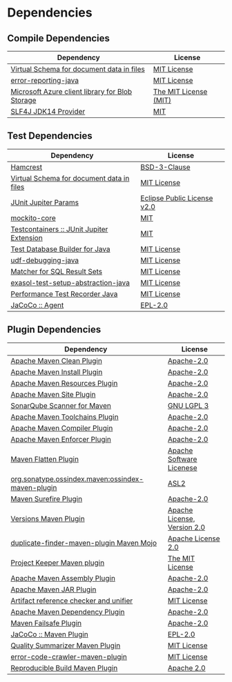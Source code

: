 <!-- @formatter:off -->
# Dependencies

## Compile Dependencies

| Dependency                                           | License                    |
| ---------------------------------------------------- | -------------------------- |
| [Virtual Schema for document data in files][0]       | [MIT License][1]           |
| [error-reporting-java][2]                            | [MIT License][3]           |
| [Microsoft Azure client library for Blob Storage][4] | [The MIT License (MIT)][5] |
| [SLF4J JDK14 Provider][6]                            | [MIT][7]                   |

## Test Dependencies

| Dependency                                      | License                           |
| ----------------------------------------------- | --------------------------------- |
| [Hamcrest][8]                                   | [BSD-3-Clause][9]                 |
| [Virtual Schema for document data in files][0]  | [MIT License][1]                  |
| [JUnit Jupiter Params][10]                      | [Eclipse Public License v2.0][11] |
| [mockito-core][12]                              | [MIT][13]                         |
| [Testcontainers :: JUnit Jupiter Extension][14] | [MIT][5]                          |
| [Test Database Builder for Java][15]            | [MIT License][16]                 |
| [udf-debugging-java][17]                        | [MIT License][18]                 |
| [Matcher for SQL Result Sets][19]               | [MIT License][20]                 |
| [exasol-test-setup-abstraction-java][21]        | [MIT License][22]                 |
| [Performance Test Recorder Java][23]            | [MIT License][24]                 |
| [JaCoCo :: Agent][25]                           | [EPL-2.0][26]                     |

## Plugin Dependencies

| Dependency                                              | License                           |
| ------------------------------------------------------- | --------------------------------- |
| [Apache Maven Clean Plugin][27]                         | [Apache-2.0][28]                  |
| [Apache Maven Install Plugin][29]                       | [Apache-2.0][28]                  |
| [Apache Maven Resources Plugin][30]                     | [Apache-2.0][28]                  |
| [Apache Maven Site Plugin][31]                          | [Apache-2.0][28]                  |
| [SonarQube Scanner for Maven][32]                       | [GNU LGPL 3][33]                  |
| [Apache Maven Toolchains Plugin][34]                    | [Apache-2.0][28]                  |
| [Apache Maven Compiler Plugin][35]                      | [Apache-2.0][28]                  |
| [Apache Maven Enforcer Plugin][36]                      | [Apache-2.0][28]                  |
| [Maven Flatten Plugin][37]                              | [Apache Software Licenese][28]    |
| [org.sonatype.ossindex.maven:ossindex-maven-plugin][38] | [ASL2][39]                        |
| [Maven Surefire Plugin][40]                             | [Apache-2.0][28]                  |
| [Versions Maven Plugin][41]                             | [Apache License, Version 2.0][28] |
| [duplicate-finder-maven-plugin Maven Mojo][42]          | [Apache License 2.0][43]          |
| [Project Keeper Maven plugin][44]                       | [The MIT License][45]             |
| [Apache Maven Assembly Plugin][46]                      | [Apache-2.0][28]                  |
| [Apache Maven JAR Plugin][47]                           | [Apache-2.0][28]                  |
| [Artifact reference checker and unifier][48]            | [MIT License][49]                 |
| [Apache Maven Dependency Plugin][50]                    | [Apache-2.0][28]                  |
| [Maven Failsafe Plugin][51]                             | [Apache-2.0][28]                  |
| [JaCoCo :: Maven Plugin][52]                            | [EPL-2.0][26]                     |
| [Quality Summarizer Maven Plugin][53]                   | [MIT License][54]                 |
| [error-code-crawler-maven-plugin][55]                   | [MIT License][56]                 |
| [Reproducible Build Maven Plugin][57]                   | [Apache 2.0][39]                  |

[0]: https://github.com/exasol/virtual-schema-common-document-files/
[1]: https://github.com/exasol/virtual-schema-common-document-files/blob/main/LICENSE
[2]: https://github.com/exasol/error-reporting-java/
[3]: https://github.com/exasol/error-reporting-java/blob/main/LICENSE
[4]: https://github.com/Azure/azure-sdk-for-java
[5]: http://opensource.org/licenses/MIT
[6]: http://www.slf4j.org
[7]: https://opensource.org/license/mit
[8]: http://hamcrest.org/JavaHamcrest/
[9]: https://raw.githubusercontent.com/hamcrest/JavaHamcrest/master/LICENSE
[10]: https://junit.org/junit5/
[11]: https://www.eclipse.org/legal/epl-v20.html
[12]: https://github.com/mockito/mockito
[13]: https://opensource.org/licenses/MIT
[14]: https://java.testcontainers.org
[15]: https://github.com/exasol/test-db-builder-java/
[16]: https://github.com/exasol/test-db-builder-java/blob/main/LICENSE
[17]: https://github.com/exasol/udf-debugging-java/
[18]: https://github.com/exasol/udf-debugging-java/blob/main/LICENSE
[19]: https://github.com/exasol/hamcrest-resultset-matcher/
[20]: https://github.com/exasol/hamcrest-resultset-matcher/blob/main/LICENSE
[21]: https://github.com/exasol/exasol-test-setup-abstraction-java/
[22]: https://github.com/exasol/exasol-test-setup-abstraction-java/blob/main/LICENSE
[23]: https://github.com/exasol/performance-test-recorder-java/
[24]: https://github.com/exasol/performance-test-recorder-java/blob/main/LICENSE
[25]: https://www.eclemma.org/jacoco/index.html
[26]: https://www.eclipse.org/legal/epl-2.0/
[27]: https://maven.apache.org/plugins/maven-clean-plugin/
[28]: https://www.apache.org/licenses/LICENSE-2.0.txt
[29]: https://maven.apache.org/plugins/maven-install-plugin/
[30]: https://maven.apache.org/plugins/maven-resources-plugin/
[31]: https://maven.apache.org/plugins/maven-site-plugin/
[32]: http://docs.sonarqube.org/display/PLUG/Plugin+Library/sonar-maven-plugin
[33]: http://www.gnu.org/licenses/lgpl.txt
[34]: https://maven.apache.org/plugins/maven-toolchains-plugin/
[35]: https://maven.apache.org/plugins/maven-compiler-plugin/
[36]: https://maven.apache.org/enforcer/maven-enforcer-plugin/
[37]: https://www.mojohaus.org/flatten-maven-plugin/
[38]: https://sonatype.github.io/ossindex-maven/maven-plugin/
[39]: http://www.apache.org/licenses/LICENSE-2.0.txt
[40]: https://maven.apache.org/surefire/maven-surefire-plugin/
[41]: https://www.mojohaus.org/versions/versions-maven-plugin/
[42]: https://basepom.github.io/duplicate-finder-maven-plugin
[43]: http://www.apache.org/licenses/LICENSE-2.0.html
[44]: https://github.com/exasol/project-keeper/
[45]: https://github.com/exasol/project-keeper/blob/main/LICENSE
[46]: https://maven.apache.org/plugins/maven-assembly-plugin/
[47]: https://maven.apache.org/plugins/maven-jar-plugin/
[48]: https://github.com/exasol/artifact-reference-checker-maven-plugin/
[49]: https://github.com/exasol/artifact-reference-checker-maven-plugin/blob/main/LICENSE
[50]: https://maven.apache.org/plugins/maven-dependency-plugin/
[51]: https://maven.apache.org/surefire/maven-failsafe-plugin/
[52]: https://www.jacoco.org/jacoco/trunk/doc/maven.html
[53]: https://github.com/exasol/quality-summarizer-maven-plugin/
[54]: https://github.com/exasol/quality-summarizer-maven-plugin/blob/main/LICENSE
[55]: https://github.com/exasol/error-code-crawler-maven-plugin/
[56]: https://github.com/exasol/error-code-crawler-maven-plugin/blob/main/LICENSE
[57]: http://zlika.github.io/reproducible-build-maven-plugin
